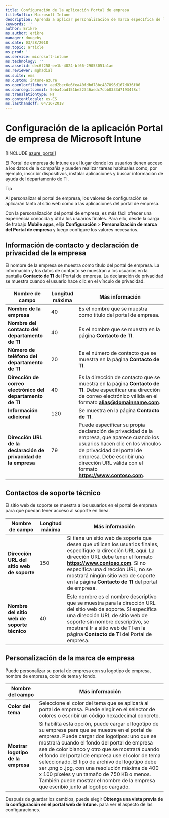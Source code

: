 ```yaml
---
title: Configuración de la aplicación Portal de empresa
titleSuffix: Microsoft Intune
description: Aprenda a aplicar personalización de marca específica de la compañía a la aplicación del Portal de empresa de Intune.
keywords: ''
author: Erikre
ms.author: erikre
manager: dougeby
ms.date: 03/28/2018
ms.topic: article
ms.prod: ''
ms.service: microsoft-intune
ms.technology: ''
ms.assetid: dec6f258-ee1b-4824-bf66-29053051a1ae
ms.reviewer: mghadial
ms.suite: ems
ms.custom: intune-azure
ms.openlocfilehash: aed2bec6e6fea40fdbd78bc487896d167d036f06
ms.sourcegitcommit: 5eba4bad151be32346aedc7cbb0333d71934f8cf
ms.translationtype: HT
ms.contentlocale: es-ES
ms.lasthandoff: 04/16/2018
---
```

# <a name="how-to-configure-the-microsoft-intune-company-portal-app"></a>Configuración de la aplicación Portal de empresa de Microsoft Intune

[!INCLUDE [azure_portal](./includes/azure_portal.md)]

El Portal de empresa de Intune es el lugar donde los usuarios tienen acceso a los datos de la compañía y pueden realizar tareas habituales como, por ejemplo, inscribir dispositivos, instalar aplicaciones y buscar información de ayuda del departamento de TI.        

> [!Tip]        
> Al personalizar el portal de empresa, los valores de configuración se aplicarán tanto al sitio web como a las aplicaciones del portal de empresa.       

Con la personalización del portal de empresa, es más fácil ofrecer una experiencia conocida y útil a los usuarios finales. Para ello, desde la carga de trabajo **Mobile apps**, elija **Configuración** > **Personalización de marca del Portal de empresa** y luego configure los valores necesarios.      

## <a name="company-contact-information-and-privacy-statement"></a>Información de contacto y declaración de privacidad de la empresa        
El nombre de la empresa se muestra como título del portal de empresa. La información y los datos de contacto se muestran a los usuarios en la pantalla **Contacto de TI** del Portal de empresa. La declaración de privacidad se muestra cuando el usuario hace clic en el vínculo de privacidad.        


|                   Nombre de campo                   | Longitud máxima |                                                                                                 Más información                                                                                                 |
|------------------------------------------------|------------|------------------------------------------------------------------------------------------------------------------------------------------------------------------------------------------------------------------|
|         <strong>Nombre de la empresa</strong>          |     40     |                                                                            Es el nombre que se muestra como título del portal de empresa.                                                                            |
|  <strong>Nombre del contacto del departamento de TI</strong>   |     40     |                                                                         Es el nombre que se muestra en la página <strong>Contacto de TI</strong>.                                                                          |
|  <strong>Número de teléfono del departamento de TI</strong>   |     20     |                                                                    Es el número de contacto que se muestra en la página <strong>Contacto de TI</strong>.                                                                     |
|  <strong>Dirección de correo electrónico del departamento de TI</strong>  |     40     |                       Es la dirección de contacto que se muestra en la página <strong>Contacto de TI</strong>. Debe especificar una dirección de correo electrónico válida en el formato <strong>alias@domainname.com</strong>.                       |
|    <strong>Información adicional</strong>     |    120     |                                                                                Se muestra en la página <strong>Contacto de TI</strong>.                                                                                |
| <strong>Dirección URL de la declaración de privacidad de la empresa</strong> |     79     | Puede especificar su propia declaración de privacidad de la empresa, que aparece cuando los usuarios hacen clic en los vínculos de privacidad del portal de empresa. Debe escribir una dirección URL válida con el formato <strong><https://www.contoso.com></strong>. |

## <a name="support-contacts"></a>Contactos de soporte técnico     
El sitio web de soporte se muestra a los usuarios en el portal de empresa para que puedan tener acceso al soporte en línea.        



|Nombre de campo|Longitud máxima|Más información|        
|-|-|-|     
|**Dirección URL del sitio web de soporte**|150|Si tiene un sitio web de soporte que desea que utilicen los usuarios finales, especifique la dirección URL aquí. La dirección URL debe tener el formato **https://www.contoso.com**. Si no especifica una dirección URL, no se mostrará ningún sitio web de soporte en la página **Contacto de TI** del portal de empresa.|        
|**Nombre del sitio web de soporte técnico**|40|Este nombre es el nombre descriptivo que se muestra para la dirección URL del sitio web de soporte. Si especifica una dirección URL de sitio web de soporte sin nombre descriptivo, se mostrará Ir a sitio web de TI en la página **Contacto de TI** del Portal de empresa.       

## <a name="company-branding-customization"></a>Personalización de la marca de empresa       
Puede personalizar su portal de empresa con su logotipo de empresa, nombre de empresa, color de tema y fondo.     



|Nombre del campo|Más información|       
|-|-|       
|**Color del tema**|Seleccione el color del tema que se aplicará al portal de empresa. Puede elegir en el selector de colores o escribir un código hexadecimal concreto.|      
|**Mostrar logotipo de la empresa**|Si habilita esta opción, puede cargar el logotipo de su empresa para que se muestre en el portal de empresa. Puede cargar dos logotipos: uno que se mostrará cuando el fondo del portal de empresa sea de color blanco y otro que se mostrará cuando el fondo del portal de empresa use el color de tema seleccionado. El tipo de archivo del logotipo debe ser .png o .jpg, con una resolución máxima de 400 x 100 píxeles y un tamaño de 750 KB o menos.<br>También puede mostrar el nombre de la empresa que escribió junto al logotipo cargado.|      

Después de guardar los cambios, puede elegir **Obtenga una vista previa de la configuración en el portal web de Intune.** para ver el aspecto de las configuraciones.
